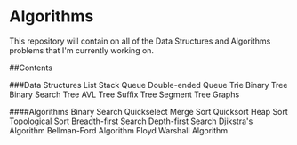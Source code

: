 # Algorithms
This repository will contain on all of the Data Structures and Algorithms problems that I'm currently working on. 

##Contents

###Data Structures
List
Stack
Queue
Double-ended Queue
Trie
Binary Tree 
Binary Search Tree
AVL Tree 
Suffix Tree 
Segment Tree 
Graphs 

####Algorithms
Binary Search
Quickselect
Merge Sort
Quicksort
Heap Sort
Topological Sort
Breadth-first Search
Depth-first Search
Djikstra's Algorithm 
Bellman-Ford Algorithm
Floyd Warshall Algorithm 
